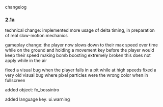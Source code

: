 changelog

### 2.1a

technical change: implemented more usage of delta timing, in preparation of real slow-motion mechanics

gameplay change: the player now slows down to their max speed over time while on the ground and holding a movement key
    before the player would keep their speed making bomb boosting extremely broken
    this does not apply while in the air

fixed a visual bug when the player falls in a pit while at high speeds
fixed a very old visual bug where pixel particles were the wrong color when in fullscreen

added object: fx_bossintro

added language key: ui.warning

